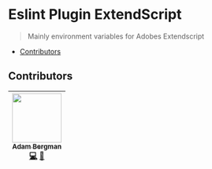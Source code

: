 # Eslint Plugin ExtendScript

> Mainly environment variables for Adobes Extendscript

<!-- START doctoc generated TOC please keep comment here to allow auto update -->

<!-- DON'T EDIT THIS SECTION, INSTEAD RE-RUN doctoc TO UPDATE -->

* [Contributors](#contributors)

<!-- END doctoc generated TOC please keep comment here to allow auto update -->

## Contributors

<!-- ALL-CONTRIBUTORS-LIST:START - Do not remove or modify this section -->

<!-- prettier-ignore -->
| [<img src="https://avatars1.githubusercontent.com/u/13746650?v=4" width="100px;"/><br /><sub><b>Adam Bergman</b></sub>](http://fransvilhelm.com)<br />[💻](https://github.com/adambrgmn/eslint-plugin-extendscript/commits?author=adambrgmn "Code") [📖](https://github.com/adambrgmn/eslint-plugin-extendscript/commits?author=adambrgmn "Documentation") |
| :---: |

<!-- ALL-CONTRIBUTORS-LIST:END -->
